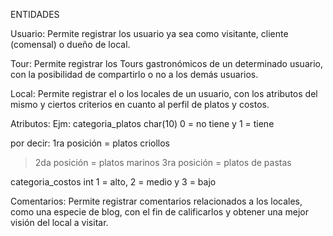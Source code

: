 ENTIDADES

Usuario: Permite registrar los usuario ya sea como visitante, cliente (comensal) o dueño de local.

Tour: Permite registrar los Tours gastronómicos de un determinado usuario, con la posibilidad de compartirlo o no a los demás usuarios.

Local: Permite registrar el o los locales de un usuario, con los atributos del mismo y ciertos criterios en cuanto al perfil de platos y costos.

Atributos:
Ejm:
categoria\_platos char(10)
0 = no tiene y 1 = tiene

por decir:	1ra posición = platos criollos
> 2da posición = platos marinos
> 3ra posición = platos de pastas

categoria\_costos int
1 = alto,  2 = medio y 3 = bajo


Comentarios: Permite registrar comentarios relacionados a los locales, como una especie de blog, con el fin de calificarlos y obtener una mejor visión del local a visitar.